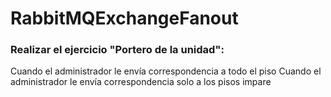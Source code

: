 # RabbitMQExchangeFanout

### Realizar el ejercicio "Portero de la unidad":
Cuando el administrador le envía correspondencia a todo el piso
Cuando el administrador le envía correspondencia solo a los pisos impare

